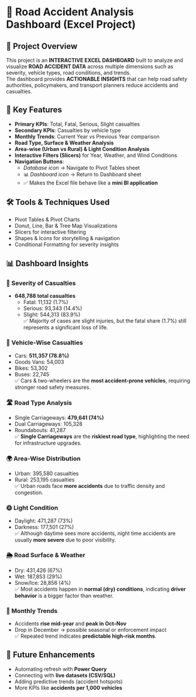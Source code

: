 # 🚦 Road Accident Analysis Dashboard (Excel Project)

## 📌 Project Overview
This project is an **INTERACTIVE EXCEL DASHBOARD** built to analyze and visualize **ROAD ACCIDENT DATA** across multiple dimensions such as severity, vehicle types, road conditions, and trends.  
The dashboard provides **ACTIONABLE INSIGHTS** that can help road safety authorities, policymakers, and transport planners reduce accidents and casualties.



## 🎯 Key Features
- **Primary KPIs**: Total, Fatal, Serious, Slight casualties  
- **Secondary KPIs**: Casualties by vehicle type  
- **Monthly Trends**: Current Year vs Previous Year comparison  
- **Road Type, Surface & Weather Analysis**  
- **Area-wise (Urban vs Rural) & Light Condition Analysis**  
- **Interactive Filters (Slicers)** for Year, Weather, and Wind Conditions  
- **Navigation Buttons**:  
  -  *Database icon* → Navigate to Pivot Tables sheet  
  - 📊 *Dashboard icon* → Return to Dashboard sheet  
  - ✅ Makes the Excel file behave like a **mini BI application**  



## 🛠️ Tools & Techniques Used
- Pivot Tables & Pivot Charts  
- Donut, Line, Bar & Tree Map Visualizations  
- Slicers for interactive filtering  
- Shapes & Icons for storytelling & navigation  
- Conditional Formatting for severity insights  



## 📊 Dashboard Insights

### 🔴 Severity of Casualties
- **648,788 total casualties**  
  - Fatal: 11,132 (1.7%)  
  - Serious: 93,343 (14.4%)  
  - Slight: 544,313 (83.9%)  
✅ Majority of cases are slight injuries, but the fatal share (1.7%) still represents a significant loss of life.


### 🚗 Vehicle-Wise Casualties
- Cars: **511,357 (78.8%)**  
- Goods Vans: 54,003  
- Bikes: 53,302  
- Buses: 22,745  
✅ Cars & two-wheelers are the **most accident-prone vehicles**, requiring stronger road safety measures.  



### 🛣️ Road Type Analysis
- Single Carriageways: **479,641 (74%)**  
- Dual Carriageways: 105,328  
- Roundabouts: 41,287  
✅ **Single Carriageways** are the **riskiest road type**, highlighting the need for infrastructure upgrades.  



### 🌍 Area-Wise Distribution
- Urban: 395,580 casualties  
- Rural: 253,195 casualties  
✅ Urban roads face **more accidents** due to traffic density and congestion.  



### 🌞 Light Condition
- Daylight: 471,287 (73%)  
- Darkness: 177,501 (27%)  
✅ Although daytime sees more accidents, night time accidents are usually **more severe** due to poor visibility.
  


### 🌦️ Road Surface & Weather
- Dry: 431,426 (67%)  
- Wet: 187,853 (29%)  
- Snow/Ice: 28,856 (4%)  
✅ Most accidents happen in **normal (dry) conditions**, indicating **driver behavior** is a bigger factor than weather.  



### 📅 Monthly Trends
- Accidents **rise mid-year** and **peak in Oct–Nov**  
- Drop in December → possible seasonal or enforcement impact  
✅ Repeated trend indicates **predictable high-risk months**.  



## 📌 Future Enhancements
- Automating refresh with **Power Query**  
- Connecting with **live datasets (CSV/SQL)**  
- Adding predictive trends (accident hotspots)  
- More KPIs like **accidents per 1,000 vehicles**  

